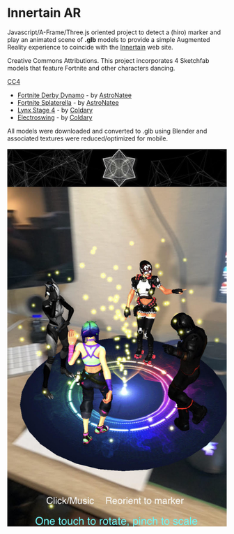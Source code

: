 # Innertain AR
Javascript/A-Frame/Three.js oriented project to detect a (hiro) marker and
play an animated scene of **.glb** models to provide a simple Augmented Reality experience to 
coincide with the [Innertain](https://innertain.com/) web site. 

Creative Commons Attributions.
This project incorporates 4 Sketchfab models that feature Fortnite and
other characters dancing. 

[CC4](https://creativecommons.org/licenses/by/4.0/)

- [Fortnite Derby Dynamo](https://sketchfab.com/3d-models/fortnite-derby-dynamo-with-freewheelin-emote-46e94894780842b09d5eb2e73867d053) - by [AstroNatee](https://sketchfab.com/AstroNatee)
- [Fortnite Splaterella](https://sketchfab.com/3d-models/fortnite-splatterella-with-criss-cross-emote-b71030dca31d450f9d1a924050805fce) - by [AstroNatee](https://sketchfab.com/AstroNatee)
- [Lynx Stage 4](https://sketchfab.com/3d-models/lynx-stage-4-true-heart-a754d9c549584f09a99937b94e2ba25d) - by [Coldary](https://sketchfab.com/Coldary)
- [Electroswing](https://sketchfab.com/3d-models/electroswing-b16232a3f1a443248f964492ab1dc151?fbclid=IwAR2Ls0_tG5R010BHps6_i6RH3AkDGKrEE6lex2HD_KO_yqsWKgraOAw4uF8) - by [Coldary](https://sketchfab.com/Coldary)

All models were downloaded and converted to .glb using Blender and associated textures were reduced/optimized for mobile.

![Innertain](capture.jpg)
